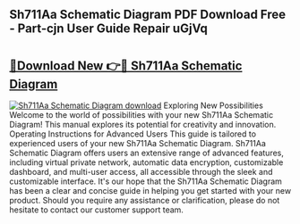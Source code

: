 ## Sh711Aa Schematic Diagram PDF Download Free - Part-cjn User Guide Repair uGjVq

# <h2><a href="http://dftr5a.blite.top/?on=Sh711Aa+Schematic+Diagram">🔗Download New 👉🔴 Sh711Aa Schematic Diagram</a></h2>

[![Sh711Aa Schematic Diagram download](https://i.imgur.com/lujVjoI.png)](http://dftr5a.blite.top/?on=Sh711Aa+Schematic+Diagram)
Exploring New Possibilities Welcome to the world of possibilities with your new Sh711Aa Schematic Diagram! This manual explores its potential for creativity and innovation. Operating Instructions for Advanced Users This guide is tailored to experienced users of your new Sh711Aa Schematic Diagram. Sh711Aa Schematic Diagram offers users an extensive range of advanced features, including virtual private network, automatic data encryption, customizable dashboard, and multi-user access, all accessible through the sleek and customizable interface. It's our hope that the Sh711Aa Schematic Diagram has been a clear and concise guide in helping you get started with your new product. Should you require any assistance or clarification, please do not hesitate to contact our customer support team.
